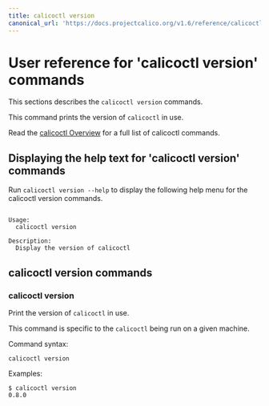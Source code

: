 ```yaml
---
title: calicoctl version
canonical_url: 'https://docs.projectcalico.org/v1.6/reference/calicoctl/version'
---
```


# User reference for 'calicoctl version' commands

This sections describes the `calicoctl version` commands.

This command prints the version of `calicoctl` in use.

Read the [calicoctl Overview]({{site.baseurl}}/{{page.version}}/reference/calicoctl) 
for a full list of calicoctl commands.

## Displaying the help text for 'calicoctl version' commands

Run `calicoctl version --help` to display the following help menu for the 
calicoctl version commands.

```

Usage:
  calicoctl version

Description:
  Display the version of calicoctl

```

## calicoctl version commands


### calicoctl version

Print the version of `calicoctl` in use.

This command is specific to the `calicoctl` being run on a given machine.

Command syntax:

```
calicoctl version

```

Examples:

```
$ calicoctl version
0.8.0
```
